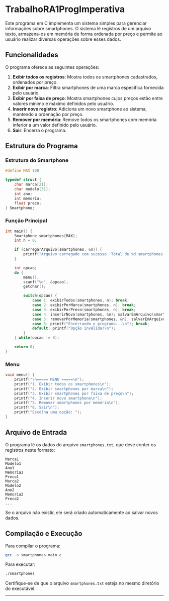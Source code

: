 # TrabalhoRA1ProgImperativa

Este programa em C implementa um sistema simples para gerenciar informações sobre smartphones. O sistema lê registros de um arquivo texto, armazena-os em memória de forma ordenada por preço e permite ao usuário realizar diversas operações sobre esses dados.

## Funcionalidades

O programa oferece as seguintes operações:

1. **Exibir todos os registros**: Mostra todos os smartphones cadastrados, ordenados por preço.
2. **Exibir por marca**: Filtra smartphones de uma marca específica fornecida pelo usuário.
3. **Exibir por faixa de preço**: Mostra smartphones cujos preços estão entre valores mínimo e máximo definidos pelo usuário.
4. **Inserir novo registro**: Adiciona um novo smartphone ao sistema, mantendo a ordenação por preço.
5. **Remover por memória**: Remove todos os smartphones com memória inferior a um valor definido pelo usuário.
6. **Sair**: Encerra o programa.

## Estrutura do Programa

### Estrutura do Smartphone

```c
#define MAX 100

typedef struct {
    char marca[21];
    char modelo[31];
    int ano;
    int memoria;
    float preco;
} Smartphone;
```

### Função Principal

```c
int main() {
    Smartphone smartphones[MAX];
    int n = 0;

    if (carregarArquivo(smartphones, &n)) {
        printf("Arquivo carregado com sucesso. Total de %d smartphones.\n", n);
    }

    int opcao;
    do {
        menu();
        scanf("%d", &opcao);
        getchar();

        switch(opcao) {
            case 1: exibirTodos(smartphones, n); break;
            case 2: exibirPorMarca(smartphones, n); break;
            case 3: exibirPorPreco(smartphones, n); break;
            case 4: inserirNovo(smartphones, &n); salvarEmArquivo(smartphones, n); break;
            case 5: removerPorMemoria(smartphones, &n); salvarEmArquivo(smartphones, n); break;
            case 6: printf("Encerrando o programa...\n"); break;
            default: printf("Opção inválida!\n");
        }
    } while(opcao != 6);

    return 0;
}
```

### Menu

```c
void menu() {
    printf("\n===== MENU =====\n");
    printf("1. Exibir todos os smartphones\n");
    printf("2. Exibir smartphones por marca\n");
    printf("3. Exibir smartphones por faixa de preço\n");
    printf("4. Inserir novo smartphone\n");
    printf("5. Remover smartphones por memória\n");
    printf("6. Sair\n");
    printf("Escolha uma opção: ");
}
```

## Arquivo de Entrada

O programa lê os dados do arquivo `smartphones.txt`, que deve conter os registros neste formato:

```
Marca1
Modelo1
Ano1
Memoria1
Preco1
Marca2
Modelo2
Ano2
Memoria2
Preco2
...
```

Se o arquivo não existir, ele será criado automaticamente ao salvar novos dados.

## Compilação e Execução

Para compilar o programa:

```bash
gcc -o smartphones main.c
```

Para executar:

```bash
./smartphones
```

Certifique-se de que o arquivo `smartphones.txt` esteja no mesmo diretório do executável.

---
